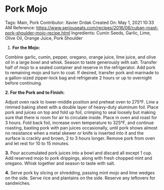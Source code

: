 # Pork Mojo

Tags: Main, Pork
Contributor: Xavier Drdak
Created On: May 1, 2021 10:33 AM
Reference: https://www.seriouseats.com/recipes/2016/06/cuban-roast-pork-shoulder-mojo-recipe.html
Ingredients: Cumin Seeds, Garlic, Lime, Olive Oil, Orange Juice, Pork Shoulder

1. **For the Mojo:** 

Combine garlic, cumin, pepper, oregano, orange juice, lime juice, and olive oil in a large bowl and whisk. Season to taste generously with salt. Transfer half of mojo to a sealed container and reserve in the refrigerator. Add pork to remaining mojo and turn to coat. If desired, transfer pork and marinade to a gallon-sized zipper-lock bag and refrigerate 2 hours or up to overnight before continuing.

**2. For the Pork and to Finish:**

Adjust oven rack to lower-middle position and preheat oven to 275°F. Line a rimmed baking sheet with a double layer of heavy-duty aluminum foil. Place pork and juices on top and fold up foil, crimping to seal loosely but making sure that there is room for air to circulate inside. Place in oven and roast for 3 hours. Fold back foil, increase oven temperature to 325°F, and continue roasting, basting pork with pan juices occasionally, until pork shows almost no resistance when a metal skewer or knife is inserted into it and the surface is crackly and brown, 2 to 3 hours longer. Remove pork from oven and let rest for 10 to 15 minutes.

**3.** 
Pour accumulated pork juices into a bowl and discard all except 1 cup. Add reserved mojo to pork drippings, along with fresh chopped mint and oregano. Whisk together and season to taste with salt.

**4.**
Serve pork by slicing or shredding, passing mint mojo and lime wedges on the side. Serve rice and plantains on the side. Reserve any leftovers for sandwiches.